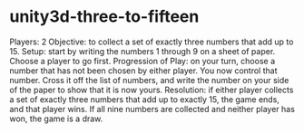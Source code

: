# unity3d-three-to-fifteen
Players: 2
Objective: to collect a set of exactly three numbers that add up to 15.
Setup: start by writing the numbers 1 through 9 on a sheet of paper. Choose a player to go first.
Progression of Play: on your turn, choose a number that has not been chosen by either player. You now control that number. Cross it off the list of numbers, and write the number on your side of the paper to show that it is now yours.
Resolution: if either player collects a set of exactly three numbers that add up to exactly 15, the game ends, and that player wins. If all nine numbers are collected and neither player has won, the game is a draw.
